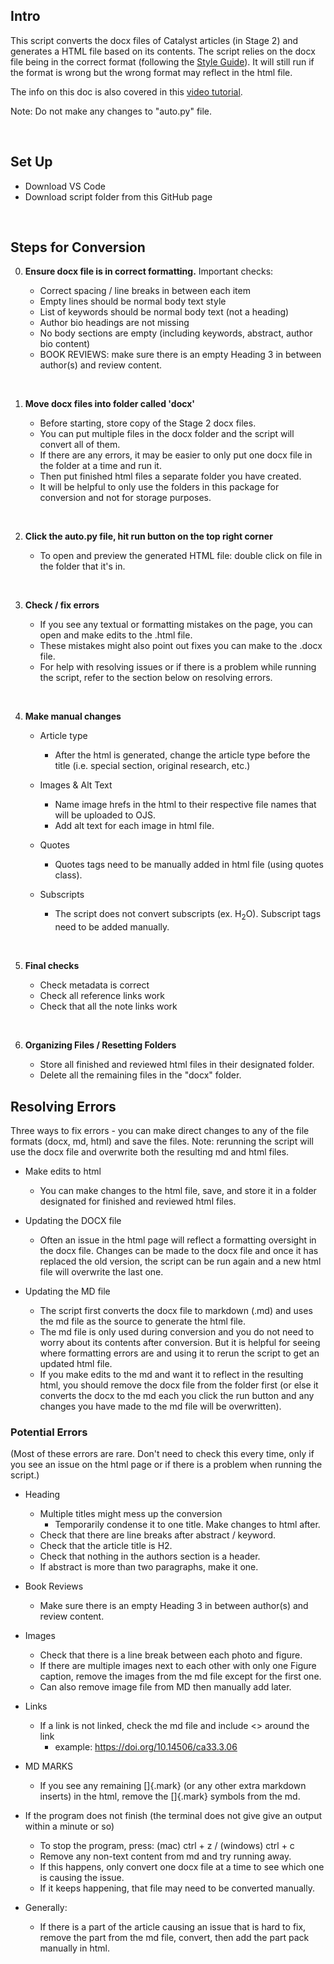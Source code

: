 ## Intro

This script converts the docx files of Catalyst articles (in Stage 2) and generates a HTML file based on its contents. 
The script relies on the docx file being in the correct format (following the [Style Guide](https://docs.google.com/document/d/1KhPUAjPnpE2R6YC5VAZp8plm3v8bGDySnvoFNvnZumE/edit)). It will still run if the format is wrong but the wrong format may reflect in the html file.

The info on this doc is also covered in this [video tutorial](https://www.dropbox.com/s/876t685ms2jocei/Tutorial%20for%20Catalyst%20HTML%20article%20converter_1.mp4?dl=0). 

Note: Do not make any changes to "auto.py" file.

<p>&nbsp;</p>

## Set Up

- Download VS Code
- Download script folder from this GitHub page
<p>&nbsp;</p>

## Steps for Conversion

0. **Ensure docx file is in correct formatting.**
    Important checks:
    - Correct spacing / line breaks in between each item
    - Empty lines should be normal body text style
    - List of keywords should be normal body text (not a heading)
    - Author bio headings are not missing
    - No body sections are empty (including keywords, abstract, author bio content)
    - BOOK REVIEWS: make sure there is an empty Heading 3 in between author(s) and review content.
    <p>&nbsp;</p>

1. **Move docx files into folder called 'docx'**
    - Before starting, store copy of the Stage 2 docx files.
    - You can put multiple files in the docx folder and the script will convert all of them.
    - If there are any errors, it may be easier to only put one docx file in the folder at a time and run it.
    - Then put finished html files a separate folder you have created.
    - It will be helpful to only use the folders in this package for conversion and not for storage purposes.
    <p>&nbsp;</p>

2. **Click the auto.py file, hit run button on the top right corner**
    - To open and preview the generated HTML file: double click on file in the folder that it's in.
    <p>&nbsp;</p>

3. **Check / fix errors**
    - If you see any textual or formatting mistakes on the page, you can open and make edits to the .html file.
    - These mistakes might also point out fixes you can make to the .docx file.
    - For help with resolving issues or if there is a problem while running the script, refer to the section below on resolving errors.
    <p>&nbsp;</p>

4. **Make manual changes**
    - Article type
        - After the html is generated, change the article type before the title (i.e. special section, original research, etc.)

    - Images & Alt Text
        - Name image hrefs in the html to their respective file names that will be uploaded to OJS.
        - Add alt text for each image in html file.

    - Quotes
        - Quotes tags need to be manually added in html file (using quotes class).


    - Subscripts
        - The script does not convert subscripts (ex. H<sub>2</sub>O). Subscript tags need to be added manually.

        <p>&nbsp;</p>

5. **Final checks**
    - Check metadata is correct
    - Check all reference links work
    - Check that all the note links work 

    <p>&nbsp;</p>

6. **Organizing Files / Resetting Folders**
    - Store all finished and reviewed html files in their designated folder.
    - Delete all the remaining files in the "docx" folder.

## Resolving Errors

Three ways to fix errors - you can make direct changes to any of the file formats (docx, md, html) and save the files. Note: rerunning the script will use the docx file and overwrite both the resulting md and html files. 

- Make edits to html
    - You can make changes to the html file, save, and store it in a folder designated for finished and reviewed html files.  

- Updating the DOCX file 
    - Often an issue in the html page will reflect a formatting oversight in the docx file. Changes can be made to the docx file and once it has replaced the old version, the script can be run again and a new html file will overwrite the last one. 

- Updating the MD file
    - The script first converts the docx file to markdown (.md) and uses the md file as the source to generate the html file.
    - The md file is only used during conversion and you do not need to worry about its contents after conversion. But it is helpful for seeing where formatting errors are and using it to rerun the script to get an updated html file. 
    - If you make edits to the md and want it to reflect in the resulting html, you should remove the docx file from the folder first (or else it converts the docx to the md each you click the run button and any changes you have made to the md file will be overwritten).

### Potential Errors
(Most of these errors are rare. Don't need to check this every time, only if you see an issue on the html page or if there is a problem when running the script.)

- Heading 
    - Multiple titles might mess up the conversion
        - Temporarily condense it to one title. Make changes to html after. 
    - Check that there are line breaks after abstract / keyword.
    - Check that the article title is H2.
    - Check that nothing in the authors section is a header.
    - If abstract is more than two paragraphs, make it one.

- Book Reviews
    - Make sure there is an empty Heading 3 in between author(s) and review content.

- Images
    - Check that there is a line break between each photo and figure.
    - If there are multiple images next to each other with only one Figure caption, remove the images from the md file except for the first one.
    - Can also remove image file from MD then manually add later.

- Links
    - If a link is not linked, check the md file and include <> around the link
        - example: <https://doi.org/10.14506/ca33.3.06>

- MD MARKS
    -  If you see any remaining []{.mark} (or any other extra markdown inserts) in the html, remove the []{.mark} symbols from the md.

- If the program does not finish (the terminal does not give give an output within a minute or so)
    - To stop the program, press: (mac) ctrl + z / (windows) ctrl + c
    - Remove any non-text content from md and try running away.
    - If this happens, only convert one docx file at a time to see which one is causing the issue.
    - If it keeps happening, that file may need to be converted manually. 

- Generally:
    - If there is a part of the article causing an issue that is hard to fix, remove the part from the md file, convert, then add the part pack manually in html.

<p>&nbsp;</p>